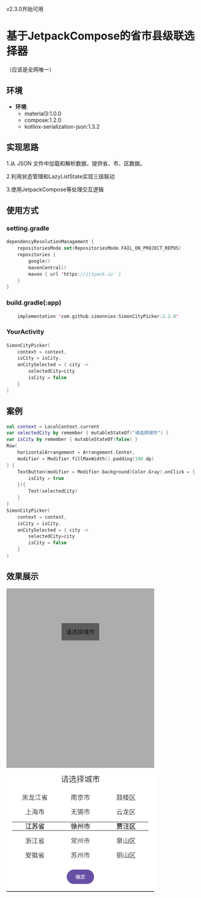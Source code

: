 v2.3.0开始可用
# 基于JetpackCompose的省市县级联选择器
（应该是全网唯一）
## 环境

* **环境**:
    - material3:1.0.0
    - compose:1.2.0
    - kotlinx-serialization-json:1.3.2

## 实现思路

1.从 JSON 文件中加载和解析数据，提供省、市、区数据。

2.利用状态管理和LazyListState实现三级联动

3.使用JetpackCompose等处理交互逻辑

## 使用方式
### setting.gradle
```Kotlin
dependencyResolutionManagement {
    repositoriesMode.set(RepositoriesMode.FAIL_ON_PROJECT_REPOS)
    repositories {
        google()
        mavenCentral()
        maven { url 'https://jitpack.io' }
    }
}
```
### build.gradle(:app)
```Kotlin
    implementation 'com.github.simonniex:SimonCityPicker:2.2.0'
```
### YourActivity
```Kotlin
SimonCityPicker(
    context = context,
    isCity = isCity,
    onCitySelected = { city ->
        selectedCity=city
        isCity = false
    }
)
```
## 案例

```kotlin
val context = LocalContext.current
var selectedCity by remember { mutableStateOf("请选择城市") }
var isCity by remember { mutableStateOf(false) }
Row(
    horizontalArrangement = Arrangement.Center,
    modifier = Modifier.fillMaxWidth().padding(100.dp)
) {
    TextButton(modifier = Modifier.background(Color.Gray),onClick = {
        isCity = true
    }){
        Text(selectedCity)
    }
}
SimonCityPicker(
    context = context,
    isCity = isCity,
    onCitySelected = { city ->
        selectedCity=city
        isCity = false
    }
)
```

## 效果展示

![示例图片](images/img.png)
